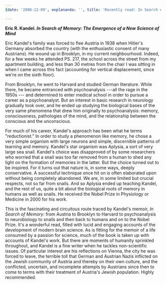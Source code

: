 ```yaml
---
{date: '2008-12-09', explananda: '', title: 'Recently read: In Search of Memory', tags: book_reviews}

---
```

<strong>Eric R. Kandel. <em>In Search of Memory: The Emergence of a New Science of Mind</em></strong>

Eric Kandel's family was forced to flee Austria in 1938 when Hitler's Germany absorbed the country (with the enthusiastic consent of many Austrians).  He wound up in Brooklyn, in my current neighbourhood.  Indeed, for a few weeks he attended PS. 217, the school across the street from my apartment building, and less than 30 metres from the chair I was sitting in when I came across this fact (accounting for vertical displacement, since we're on the sixth floor).

From Brooklyn, he went to Harvard and studied German literature.  While there, he became entranced with psychoanalysis ---all the rage in the 1950s --- and determined to enter medical school in order to pursue a career as a psychoanalyst.  But an interest in basic research in neurology gradually took over, and he ended up studying the biological bases of the very same phenomena that drew him originally to psychoanalysis: memory, consciousness, pathologies of the mind, and the relationship between the conscious and the unconscious.

For much of his career, Kandel's approach has been what he terms "reductionist."  In order to study a phenomenon like memory, he chose a very simple organism with large neurons and simple, discernible patterns of learning and memory.  Kandel's star organism was Aplysia, a sort of very large sea snail.  Kandel's choice was disapproved of by some researchers who worried that a snail was too far removed from a human to shed any light on the formation of memories in the latter.  But the choice turned out to be inspired.  For it turns out that nature is, in some ways, deeply conservative.  A successful technique once hit on is often elaborated upon without being completely abandoned.  We are, in some limited but crucial respects, not so far from snails.  And so Aplysia ended up teaching Kandel, and the rest of us, quite a bit about the biological roots of memory in humans as well as snails.  He received the Nobel Prize in Physiology or Medicine in 2000 for his work.

This is the fascinating and circuitous route traced by Kandel's memoir, <em>In Search of Memory</em>: from Austria to Brooklyn to Harvard to psychoanalysis to neurobiology to snails and then back to humans and on to the Nobel Prize.  It's a wonderful read, filled with lucid and engaging accounts of the development of modern brain science.  As is fitting for the memoir of a life consumed by a passion for science, much of the book is taken up with accounts of Kandel's work.  But there are moments of humanity sprinkled throughout, and Kandel is a fine writer when he tackles non-scientific issues.  Of particular interest are his reflections on Vienna, the city he was forced to leave, the terrible toll that German and Austrian Nazis inflicted on the Jewish community of Austria and thereby on their own culture, and the conflicted, uncertain, and incomplete attempts by Austrians since then to come to terms with their treatment of Austria's Jewish population.  Highly recommended.
